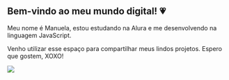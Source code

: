 ## Bem-vindo ao meu mundo digital! 💗

Meu nome é Manuela, estou estudando na Alura e me desenvolvendo na linguagem JavaScript.

Venho utilizar esse espaço para compartilhar meus lindos projetos. Espero que gostem, XOXO!

![](https://media1.tenor.com/m/U45Q8YaJzBUAAAAC/moti-hearts.gif)



